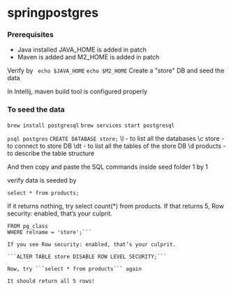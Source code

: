 # springpostgres

### Prerequisites 
- Java installed JAVA_HOME is added in patch
- Maven is added and M2_HOME is added in patch

Verify by 
``` echo $JAVA_HOME```
```echo $M2_HOME```
Create a "store" DB and seed the data 

In Intellij, maven build tool is configured properly 

### To seed the data 
```brew install postgresql```
```brew services start postgresql```

``psql postgres``
``CREATE DATABASE store;``
\l - to list all the databases
\c store - to connect to store DB 
\dt - to list all the tables of the store DB 
\d products - to describe the table structure 

And then copy and paste the SQL commands inside seed folder 1 by 1 

verify data is seeded by 

```select * from products;```

If it returns nothing, try select count(*) from products.
If that returns 5, Row security: enabled, that’s your culprit.

```SELECT relrowsecurity, relforcerowsecurity
FROM pg_class
WHERE relname = 'store';```

If you see Row security: enabled, that’s your culprit.

```ALTER TABLE store DISABLE ROW LEVEL SECURITY;```

Now, try ```select * from products``` again 

It should return all 5 rows!


